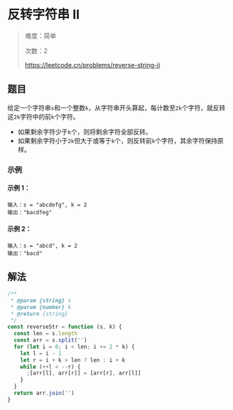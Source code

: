 # 反转字符串 II

> 难度：简单
>
> 次数：2
>
> https://leetcode.cn/problems/reverse-string-ii

## 题目

给定一个字符串`s`和一个整数`k`，从字符串开头算起，每计数至`2k`个字符，就反转这`2k`字符中的前`k`个字符。

- 如果剩余字符少于`k`个，则将剩余字符全部反转。
- 如果剩余字符小于`2k`但大于或等于`k`个，则反转前`k`个字符，其余字符保持原样。

### 示例

#### 示例 1：

```
输入：s = "abcdefg", k = 2
输出："bacdfeg"
```

#### 示例 2：

```
输入：s = "abcd", k = 2
输出："bacd"
```

## 解法

```javascript
/**
 * @param {string} s
 * @param {number} k
 * @return {string}
 */
const reverseStr = function (s, k) {
  const len = s.length
  const arr = s.split('')
  for (let i = 0; i < len; i += 2 * k) {
    let l = i - 1
    let r = i + k > len ? len : i + k
    while (++l < --r) {
      ;[arr[l], arr[r]] = [arr[r], arr[l]]
    }
  }
  return arr.join('')
}
```
